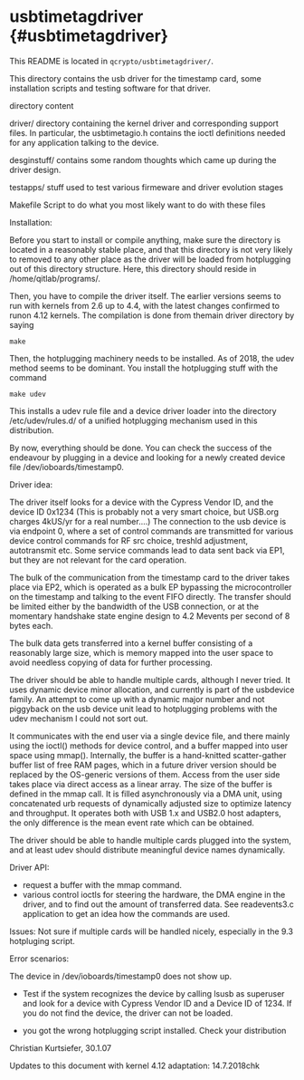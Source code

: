 usbtimetagdriver {#usbtimetagdriver}
====
This README is located in `qcrypto/usbtimetagdriver/`.

This directory contains the usb driver for the timestamp card, some
installation scripts and testing software for that driver.

directory content

driver/   directory containing the kernel driver and corresponding support
	  files. In particular, the usbtimetagio.h contains the ioctl
	  definitions needed for any application talking to the device.

desginstuff/ contains some random thoughts which came up during the driver
	     design. 
	  
testapps/ stuff used to test various firmeware and driver evolution stages

Makefile  Script to do what you most likely want to do with these files


Installation:

Before you start to install or compile anything, make sure the directory is
located in a reasonably stable place, and that this directory is not very
likely to removed to any other place as the driver will be loaded from
hotplugging out of this directory structure. Here, this directory should
reside in /home/qitlab/programs/.

Then, you have to compile the driver itself. The earlier versions seems to run
with kernels from 2.6 up to 4.4, with the latest changes confirmed to runon
4.12 kernels.
The compilation is done from themain driver directory by saying

    make

Then, the hotplugging machinery needs to be installed. As of 2018, the udev
method seems to be dominant. You install the hotplugging stuff with the command

    make udev

This installs a udev rule file and a device driver loader into the directory
/etc/udev/rules.d/ of a unified hotplugging mechanism used in this
distribution.


By now, everything should be done. You can check the success of the endeavour
by plugging in a device and looking for a newly created device file
/dev/ioboards/timestamp0.


Driver idea:

The driver itself looks for a device with the Cypress Vendor ID, and the
device ID 0x1234 (This is probably not a very smart choice, but USB.org
charges 4kUS/yr for a real number....)
The connection to the usb device is via endpoint 0, where a set of control
commands are transmitted for various device control commands for RF src
choice, treshld adjustment, autotransmit etc. Some service commands lead to
data sent back via EP1, but they are not relevant for the card operation.

The bulk of the communication from the timestamp card to the driver takes
place via EP2, which is operated as a bulk EP bypassing the microcontroller on
the timestamp and talking to the event FIFO directly. The transfer should be
limited either by the bandwidth of the USB connection, or at the momentary
handshake state engine design to 4.2 Mevents per second of 8 bytes each.

The bulk data gets transferred into a kernel buffer consisting of a reasonably
large size, which is memory mapped into the user space to avoid needless
copying of data for further processing.

The driver should be able to handle multiple cards, although I never tried. It
uses dynamic device minor allocation, and currently is part of the usbdevice
family. An attempt to come up with a dynamic major number and not piggyback on
the usb device unit lead to  hotplugging problems with the udev mechanism I
could not sort out.

It communicates with the end user via a single device file, and there mainly
using the ioctl() methods for device control, and a buffer mapped into user
space using mmap(). Internally, the buffer is a hand-knitted scatter-gather
buffer list of free RAM pages, which in a future driver version should be
replaced by the OS-generic versions of them. Access from the user side takes
place via direct access as a linear array. The size of the buffer is defined
in the mmap call. It is filled asynchronously via a DMA unit, using
concatenated urb requests of dynamically adjusted size to optimize latency and
throughput. It operates both with USB 1.x and USB2.0 host adapters, the only
difference is the mean event rate which can be obtained.

The driver should be able to handle multiple cards plugged into the system,
and at least udev should distribute meaningful device names dynamically.

Driver API:

- request a buffer with the mmap command. 
- various control ioctls for steering the hardware, the DMA engine in the
  driver, and to find out the amount of transferred data. See readevents3.c
  application to get an idea how the commands are used.


Issues:
Not sure if multiple cards will be handled nicely, especially in the 9.3
hotpluging script.

Error scenarios:

The device in /dev/ioboards/timestamp0 does not show up. 

- Test if the system recognizes the device by calling lsusb as superuser
  and look for a device with Cypress Vendor ID and a Device ID of 1234. If you 
  do not find the device, the driver can not be loaded.

- you got the wrong hotplugging script installed. Check your distribution


Christian Kurtsiefer, 30.1.07

Updates to this document with kernel 4.12 adaptation: 14.7.2018chk
